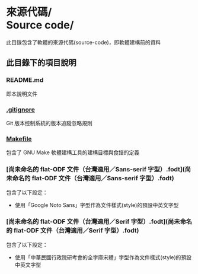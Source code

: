 # 來源代碼/<br />Source code/
此目錄包含了軟體的來源代碼(source-code)，即軟體建構前的資料

## 此目錄下的項目說明
### README.md
即本說明文件

### [.gitignore](.gitignore)
Git 版本控制系統的版本追蹤忽略規則

### [Makefile](Makefile)
包含了 GNU Make 軟體建構工具的建構目標與食譜的定義

### [尚未命名的 flat-ODF 文件（台灣適用／Sans-serif 字型）.fodt](尚未命名的 flat-ODF 文件（台灣適用／Sans-serif 字型）.fodt)
包含了以下設定：

* 使用「Google Noto Sans」字型作為文件樣式(style)的預設中英文字型

### [尚未命名的 flat-ODF 文件（台灣適用／Serif 字型）.fodt](尚未命名的 flat-ODF 文件（台灣適用／Serif 字型）.fodt)
包含了以下設定：

* 使用「中華民國行政院研考會的全字庫宋體」字型作為文件樣式(style)的預設中英文字型
